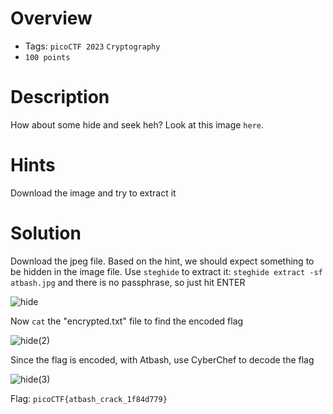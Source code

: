 # Overview
- Tags: `picoCTF 2023` `Cryptography`
- `100 points`

# Description
How about some hide and seek heh?
Look at this image `here`.

# Hints
Download the image and try to extract it

# Solution
Download the jpeg file. Based on the hint, we should expect something to be hidden in the image file. Use `steghide` to extract it: `steghide extract -sf atbash.jpg` and there is no passphrase, so just hit ENTER

![hide](https://github.com/Bsnookie9/picoCTF-2023-WriteUp/assets/106827110/7edb9afc-4515-49e3-9576-9c57ac96ba84)

Now `cat` the "encrypted.txt" file to find the encoded flag

![hide(2)](https://github.com/Bsnookie9/picoCTF-2023-WriteUp/assets/106827110/907f8dd0-1aa6-42ac-b4fb-5aef98ac0c3b)

Since the flag is encoded, with Atbash, use CyberChef to decode the flag

![hide(3)](https://github.com/Bsnookie9/picoCTF-2023-WriteUp/assets/106827110/2873be8d-ab64-4e5a-b2bb-d35b6a3cf34f)

Flag: `picoCTF{atbash_crack_1f84d779}`
